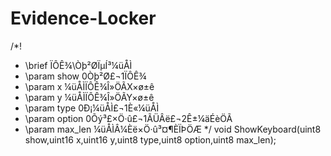 # Evidence-Locker
/*! 
 *  \brief     ÏÔÊ¾\Òþ²ØÏµÍ³¼üÅÌ
 *  \param  show 0Òþ²Ø£¬1ÏÔÊ¾
 *  \param  x ¼üÅÌÏÔÊ¾Î»ÖÃX×ø±ê
 *  \param  y ¼üÅÌÏÔÊ¾Î»ÖÃY×ø±ê
 *  \param  type 0Ð¡¼üÅÌ£¬1È«¼üÅÌ
 *  \param  option 0Õý³£×Ö·û£¬1ÃÜÂë£¬2Ê±¼äÉèÖÃ
 *  \param  max_len ¼üÅÌÂ¼Èë×Ö·û³¤¶ÈÏÞÖÆ
 */
void ShowKeyboard(uint8 show,uint16 x,uint16 y,uint8 type,uint8 option,uint8 max_len);
